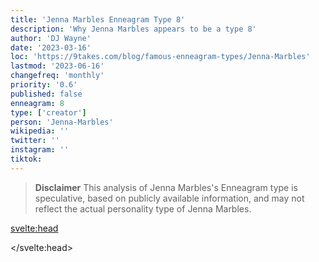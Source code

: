 ```yaml
---
title: 'Jenna Marbles Enneagram Type 8'
description: 'Why Jenna Marbles appears to be a type 8'
author: 'DJ Wayne'
date: '2023-03-16'
loc: 'https://9takes.com/blog/famous-enneagram-types/Jenna-Marbles'
lastmod: '2023-06-16'
changefreq: 'monthly'
priority: '0.6'
published: false
enneagram: 8
type: ['creator']
person: 'Jenna-Marbles'
wikipedia: ''
twitter: ''
instagram: ''
tiktok:
---
```


<!-- <script>
	import  PopCard  from "$lib/components/atoms/PopCard.svelte";
</script>
<div
	style="display: flex;
    justify-content: center;
    margin: 1rem 0;
	"
>
	<PopCard
		image={`/types/8s/${'Jenna-Marbles'}.webp`}
		showIcon={false}
		enneagramType=""
		displayText="Jenna Marbles"
		subtext=""
	/>
</div> -->

> **Disclaimer** This analysis of Jenna Marbles's Enneagram type is speculative, based on publicly available information, and may not reflect the actual personality type of Jenna Marbles.

<p class="firstLetter"></p>

<svelte:head>

</svelte:head>
